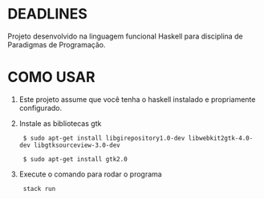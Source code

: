 # DEADLINES
Projeto desenvolvido na linguagem funcional Haskell para disciplina de Paradigmas de Programação.


# COMO USAR
1. Este projeto assume que você tenha o haskell instalado e propriamente configurado.
2. Instale as bibliotecas gtk

        $ sudo apt-get install libgirepository1.0-dev libwebkit2gtk-4.0-dev libgtksourceview-3.0-dev
        
        $ sudo apt-get install gtk2.0
3. Execute o comando para rodar o programa

        stack run
      
